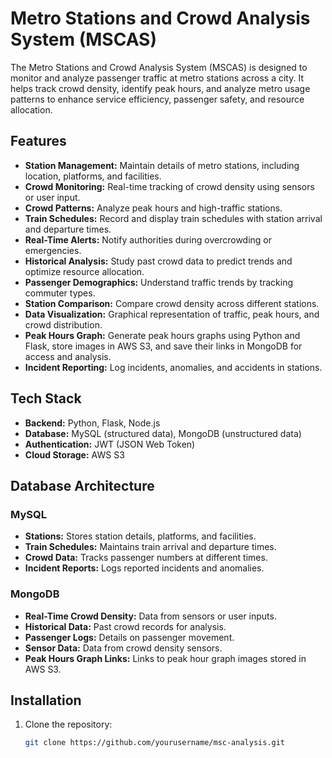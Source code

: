 # Metro Stations and Crowd Analysis System (MSCAS)

The Metro Stations and Crowd Analysis System (MSCAS) is designed to monitor and analyze passenger traffic at metro stations across a city. It helps track crowd density, identify peak hours, and analyze metro usage patterns to enhance service efficiency, passenger safety, and resource allocation.

## Features
- **Station Management:** Maintain details of metro stations, including location, platforms, and facilities.
- **Crowd Monitoring:** Real-time tracking of crowd density using sensors or user input.
- **Crowd Patterns:** Analyze peak hours and high-traffic stations.
- **Train Schedules:** Record and display train schedules with station arrival and departure times.
- **Real-Time Alerts:** Notify authorities during overcrowding or emergencies.
- **Historical Analysis:** Study past crowd data to predict trends and optimize resource allocation.
- **Passenger Demographics:** Understand traffic trends by tracking commuter types.
- **Station Comparison:** Compare crowd density across different stations.
- **Data Visualization:** Graphical representation of traffic, peak hours, and crowd distribution.
- **Peak Hours Graph:** Generate peak hours graphs using Python and Flask, store images in AWS S3, and save their links in MongoDB for access and analysis.
- **Incident Reporting:** Log incidents, anomalies, and accidents in stations.

## Tech Stack
- **Backend:** Python, Flask, Node.js
- **Database:** MySQL (structured data), MongoDB (unstructured data)
- **Authentication:** JWT (JSON Web Token)
- **Cloud Storage:** AWS S3

## Database Architecture
### MySQL
- **Stations:** Stores station details, platforms, and facilities.
- **Train Schedules:** Maintains train arrival and departure times.
- **Crowd Data:** Tracks passenger numbers at different times.
- **Incident Reports:** Logs reported incidents and anomalies.

### MongoDB
- **Real-Time Crowd Density:** Data from sensors or user inputs.
- **Historical Data:** Past crowd records for analysis.
- **Passenger Logs:** Details on passenger movement.
- **Sensor Data:** Data from crowd density sensors.
- **Peak Hours Graph Links:** Links to peak hour graph images stored in AWS S3.

## Installation
1. Clone the repository:  
   ```bash
   git clone https://github.com/yourusername/msc-analysis.git
